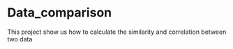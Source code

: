 # Data_comparison
This project show us how to calculate the similarity and correlation between two data
